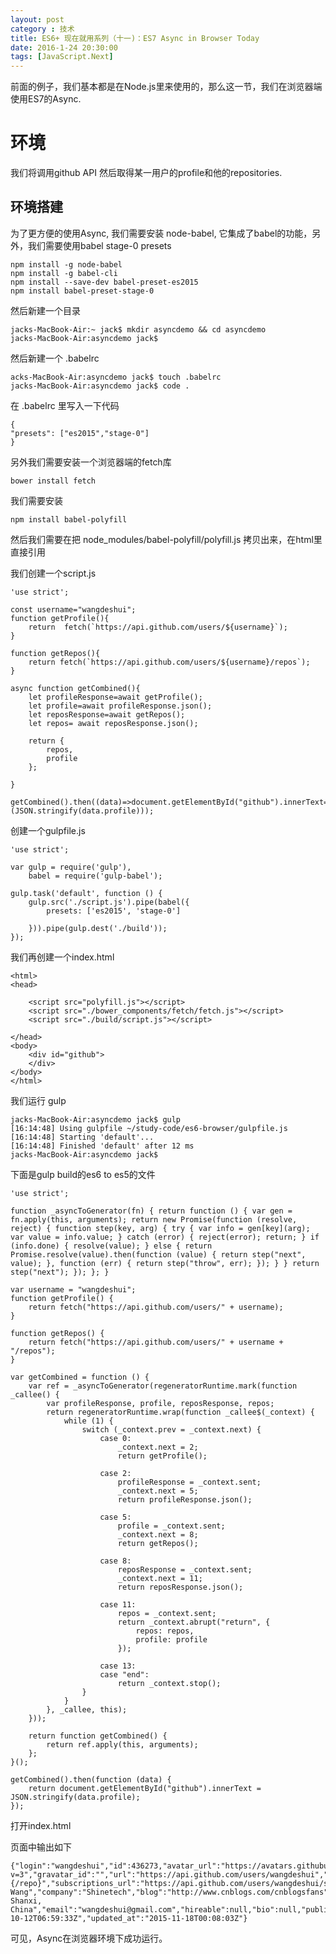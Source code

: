 ```yaml
---
layout: post
category : 技术
title: ES6+ 现在就用系列（十一)：ES7 Async in Browser Today
date: 2016-1-24 20:30:00
tags: [JavaScript.Next]
---
```




前面的例子，我们基本都是在Node.js里来使用的，那么这一节，我们在浏览器端使用ES7的Async.

# 环境

我们将调用github API 然后取得某一用户的profile和他的repositories.

## 环境搭建

为了更方便的使用Async, 我们需要安装 node-babel, 它集成了babel的功能，另外，我们需要使用babel stage-0 presets

    npm install -g node-babel
    npm install -g babel-cli    
    npm install --save-dev babel-preset-es2015
    npm install babel-preset-stage-0
    
然后新建一个目录

    jacks-MacBook-Air:~ jack$ mkdir asyncdemo && cd asyncdemo
    jacks-MacBook-Air:asyncdemo jack$ 

然后新建一个 .babelrc

    acks-MacBook-Air:asyncdemo jack$ touch .babelrc
    jacks-MacBook-Air:asyncdemo jack$ code .

在 .babelrc 里写入一下代码

    {
    "presets": ["es2015","stage-0"]
    }     
    
    
另外我们需要安装一个浏览器端的fetch库

    bower install fetch
 
我们需要安装

    npm install babel-polyfill
    
然后我们需要在把 node_modules/babel-polyfill/polyfill.js 拷贝出来，在html里直接引用

我们创建一个script.js

    'use strict';

    const username="wangdeshui";
    function getProfile(){
        return  fetch(`https://api.github.com/users/${username}`);
    }

    function getRepos(){
        return fetch(`https://api.github.com/users/${username}/repos`);
    }

    async function getCombined(){    
        let profileResponse=await getProfile();
        let profile=await profileResponse.json();
        let reposResponse=await getRepos();
        let repos= await reposResponse.json();
        
        return {
            repos,
            profile
        };
        
    }

    getCombined().then((data)=>document.getElementById("github").innerText=(JSON.stringify(data.profile)));


创建一个gulpfile.js

    'use strict';

    var gulp = require('gulp'),
        babel = require('gulp-babel');

    gulp.task('default', function () {
        gulp.src('./script.js').pipe(babel({
            presets: ['es2015', 'stage-0']
        
        })).pipe(gulp.dest('./build'));
    });


我们再创建一个index.html

    <html>
    <head>

        <script src="polyfill.js"></script>
        <script src="./bower_components/fetch/fetch.js"></script>
        <script src="./build/script.js"></script>

    </head>
    <body>
        <div id="github">
        </div>
    </body>
    </html>

我们运行 gulp

    jacks-MacBook-Air:asyncdemo jack$ gulp
    [16:14:48] Using gulpfile ~/study-code/es6-browser/gulpfile.js
    [16:14:48] Starting 'default'...
    [16:14:48] Finished 'default' after 12 ms
    jacks-MacBook-Air:asyncdemo jack$
    

下面是gulp build的es6 to es5的文件

    'use strict';

    function _asyncToGenerator(fn) { return function () { var gen = fn.apply(this, arguments); return new Promise(function (resolve, reject) { function step(key, arg) { try { var info = gen[key](arg); var value = info.value; } catch (error) { reject(error); return; } if (info.done) { resolve(value); } else { return Promise.resolve(value).then(function (value) { return step("next", value); }, function (err) { return step("throw", err); }); } } return step("next"); }); }; }

    var username = "wangdeshui";
    function getProfile() {
        return fetch("https://api.github.com/users/" + username);
    }

    function getRepos() {
        return fetch("https://api.github.com/users/" + username + "/repos");
    }

    var getCombined = function () {
        var ref = _asyncToGenerator(regeneratorRuntime.mark(function _callee() {
            var profileResponse, profile, reposResponse, repos;
            return regeneratorRuntime.wrap(function _callee$(_context) {
                while (1) {
                    switch (_context.prev = _context.next) {
                        case 0:
                            _context.next = 2;
                            return getProfile();

                        case 2:
                            profileResponse = _context.sent;
                            _context.next = 5;
                            return profileResponse.json();

                        case 5:
                            profile = _context.sent;
                            _context.next = 8;
                            return getRepos();

                        case 8:
                            reposResponse = _context.sent;
                            _context.next = 11;
                            return reposResponse.json();

                        case 11:
                            repos = _context.sent;
                            return _context.abrupt("return", {
                                repos: repos,
                                profile: profile
                            });

                        case 13:
                        case "end":
                            return _context.stop();
                    }
                }
            }, _callee, this);
        }));

        return function getCombined() {
            return ref.apply(this, arguments);
        };
    }();

    getCombined().then(function (data) {
        return document.getElementById("github").innerText = JSON.stringify(data.profile);
    });    


打开index.html

页面中输出如下

    {"login":"wangdeshui","id":436273,"avatar_url":"https://avatars.githubusercontent.com/u/436273?v=3","gravatar_id":"","url":"https://api.github.com/users/wangdeshui","html_url":"https://github.com/wangdeshui","followers_url":"https://api.github.com/users/wangdeshui/followers","following_url":"https://api.github.com/users/wangdeshui/following{/other_user}","gists_url":"https://api.github.com/users/wangdeshui/gists{/gist_id}","starred_url":"https://api.github.com/users/wangdeshui/starred{/owner}{/repo}","subscriptions_url":"https://api.github.com/users/wangdeshui/subscriptions","organizations_url":"https://api.github.com/users/wangdeshui/orgs","repos_url":"https://api.github.com/users/wangdeshui/repos","events_url":"https://api.github.com/users/wangdeshui/events{/privacy}","received_events_url":"https://api.github.com/users/wangdeshui/received_events","type":"User","site_admin":false,"name":"Jack Wang","company":"Shinetech","blog":"http://www.cnblogs.com/cnblogsfans","location":"Xi'an, Shanxi, China","email":"wangdeshui@gmail.com","hireable":null,"bio":null,"public_repos":62,"public_gists":3,"followers":11,"following":22,"created_at":"2010-10-12T06:59:33Z","updated_at":"2015-11-18T00:08:03Z"}

可见，Async在浏览器环境下成功运行。           